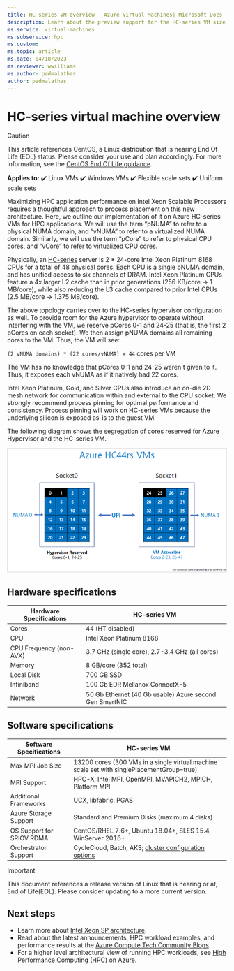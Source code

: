 ```yaml
---
title: HC-series VM overview - Azure Virtual Machines| Microsoft Docs
description: Learn about the preview support for the HC-series VM size in Azure.
ms.service: virtual-machines
ms.subservice: hpc
ms.custom:
ms.topic: article
ms.date: 04/18/2023
ms.reviewer: wwilliams
ms.author: padmalathas
author: padmalathas
---
```


# HC-series virtual machine overview

> [!CAUTION]
> This article references CentOS, a Linux distribution that is nearing End Of Life (EOL) status. Please consider your use and plan accordingly. For more information, see the [CentOS End Of Life guidance](~/articles/virtual-machines/workloads/centos/centos-end-of-life.md).

**Applies to:** :heavy_check_mark: Linux VMs :heavy_check_mark: Windows VMs :heavy_check_mark: Flexible scale sets :heavy_check_mark: Uniform scale sets

Maximizing HPC application performance on Intel Xeon Scalable Processors requires a thoughtful approach to process placement on this new architecture. Here, we outline our implementation of it on Azure HC-series VMs for HPC applications. We will use the term “pNUMA” to refer to a physical NUMA domain, and “vNUMA” to refer to a virtualized NUMA domain. Similarly, we will use the term “pCore” to refer to physical CPU cores, and “vCore” to refer to virtualized CPU cores.

Physically, an [HC-series](hc-series.md) server is 2 * 24-core Intel Xeon Platinum 8168 CPUs for a total of 48 physical cores. Each CPU is a single pNUMA domain, and has unified access to six channels of DRAM. Intel Xeon Platinum CPUs feature a 4x larger L2 cache than in prior generations (256 KB/core -> 1 MB/core), while also reducing the L3 cache compared to prior Intel CPUs (2.5 MB/core -> 1.375 MB/core).

The above topology carries over to the HC-series hypervisor configuration as well. To provide room for the Azure hypervisor to operate without interfering with the VM, we reserve pCores 0-1 and 24-25 (that is, the first 2 pCores on each socket). We then assign pNUMA domains all remaining cores to the VM. Thus, the VM will see:

`(2 vNUMA domains) * (22 cores/vNUMA) = 44` cores per VM

The VM has no knowledge that pCores 0-1 and 24-25 weren't given to it. Thus, it exposes each vNUMA as if it natively had 22 cores.

Intel Xeon Platinum, Gold, and Silver CPUs also introduce an on-die 2D mesh network for communication within and external to the CPU socket. We strongly recommend process pinning for optimal performance and consistency. Process pinning will work on HC-series VMs because the underlying silicon is exposed as-is to the guest VM.

The following diagram shows the segregation of cores reserved for Azure Hypervisor and the HC-series VM.

![Segregation of cores reserved for Azure Hypervisor and HC-series VM](./media/hpc/architecture/hc-segregation-cores.png)

## Hardware specifications

| Hardware Specifications          | HC-series VM                     |
|----------------------------------|----------------------------------|
| Cores                            | 44 (HT disabled)                 |
| CPU                              | Intel Xeon Platinum 8168         |
| CPU Frequency (non-AVX)          | 3.7 GHz (single core), 2.7-3.4 GHz (all cores) |
| Memory                           | 8 GB/core (352 total)            |
| Local Disk                       | 700 GB SSD                       |
| Infiniband                       | 100 Gb EDR Mellanox ConnectX-5   |
| Network                          | 50 Gb Ethernet (40 Gb usable) Azure second Gen SmartNIC    |

## Software specifications

| Software Specifications     |HC-series VM           |
|-----------------------------|-----------------------|
| Max MPI Job Size            | 13200 cores (300 VMs in a single virtual machine scale set with singlePlacementGroup=true)  |
| MPI Support                 | HPC-X, Intel MPI, OpenMPI, MVAPICH2, MPICH, Platform MPI  |
| Additional Frameworks       | UCX, libfabric, PGAS |
| Azure Storage Support       | Standard and Premium Disks (maximum 4 disks) |
| OS Support for SRIOV RDMA   | CentOS/RHEL 7.6+, Ubuntu 18.04+, SLES 15.4, WinServer 2016+  |
| Orchestrator Support        | CycleCloud, Batch, AKS; [cluster configuration options](sizes-hpc.md#cluster-configuration-options)  |

> [!IMPORTANT]
> This document references a release version of Linux that is nearing or at, End of Life(EOL). Please consider updating to a more current version.

## Next steps

- Learn more about [Intel Xeon SP architecture](https://software.intel.com/content/www/us/en/develop/articles/intel-xeon-processor-scalable-family-technical-overview.html).
- Read about the latest announcements, HPC workload examples, and performance results at the [Azure Compute Tech Community Blogs](https://techcommunity.microsoft.com/t5/azure-compute/bg-p/AzureCompute).
- For a higher level architectural view of running HPC workloads, see [High Performance Computing (HPC) on Azure](/azure/architecture/topics/high-performance-computing/).
